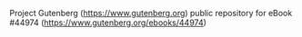 Project Gutenberg (https://www.gutenberg.org) public repository for eBook #44974 (https://www.gutenberg.org/ebooks/44974)
